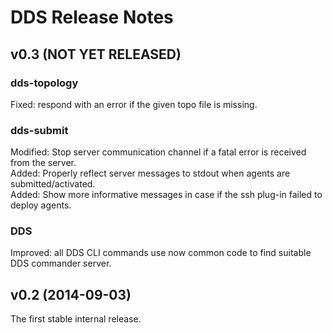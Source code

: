 # DDS Release Notes

## v0.3 (NOT YET RELEASED)
### dds-topology
Fixed: respond with an error if the given topo file is missing.   

### dds-submit
Modified: Stop server communication channel if a fatal error is received from the server.   
Added: Properly reflect server messages to stdout when agents are submitted/activated.   
Added: Show more informative messages in case if the ssh plug-in failed to deploy agents.   

### DDS
Improved: all DDS CLI commands use now common code to find suitable DDS commander server.   

## v0.2 (2014-09-03)

The first stable internal release.

